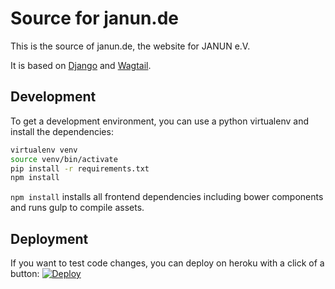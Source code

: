 # Source for janun.de
This is the source of janun.de, the website for JANUN e.V.

It is based on [Django](http://djangoproject.com) and [Wagtail](http://wagtail.io).


## Development
To get a development environment, you can use a python virtualenv
and install the dependencies:

```bash
virtualenv venv
source venv/bin/activate
pip install -r requirements.txt
npm install
```

`npm install` installs all frontend dependencies including bower components
and runs gulp to compile assets.


## Deployment
If you want to test code changes, you can deploy on heroku with a click of a button:
[![Deploy](https://www.herokucdn.com/deploy/button.png)](https://heroku.com/deploy)
